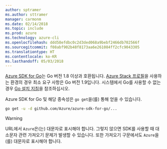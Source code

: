```yaml
---
author: sptramer
ms.author: sttramer
manager: carmonm
ms.date: 02/14/2018
ms.topic: include
ms.prod: azure
ms.technology: azure-cli
ms.openlocfilehash: ddd58efdbc0c2d3ded068a9bebf2466db702566f
ms.sourcegitcommit: f08abf902b48f8173aa6e261084ff2cfc9043305
ms.translationtype: HT
ms.contentlocale: ko-KR
ms.lasthandoff: 05/03/2018
---
```

[Azure SDK for Go](https://github.com/Azure/azure-sdk-for-go)는 Go 버전 1.8 이상과 호환됩니다. [Azure Stack 프로필](https://docs.microsoft.com/en-us/azure/azure-stack/azure-stack-version-profiles)을 사용하는 환경의 경우 최소 요구 사항은 Go 버전 1.9입니다.
시스템에서 Go를 사용할 수 없는 경우 [Go 설치 지침](https://golang.org/doc/install)을 참조하십시오.

Azure SDK for Go 및 해당 종속성은 `go get`을(를) 통해 얻을 수 있습니다.

```bash
go get -u -d github.com/Azure/azure-sdk-for-go/...
```

> [!WARNING]
> URL에서 `Azure`은(는) 대문자로 표시해야 합니다. 그렇지 않으면 SDK를 사용할 때 대소문자 관련 가져오기 문제가 발생할 수 있습니다. 또한 가져오기 구문에서도 `Azure`을(를) 대문자로 표시해야 합니다.

